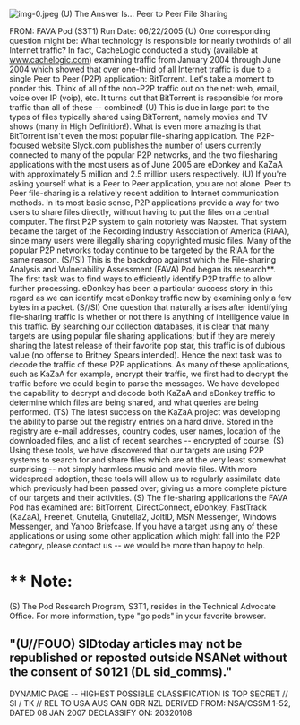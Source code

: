 ![img-0.jpeg](img-0.jpeg)
(U) The Answer Is... Peer to Peer File Sharing

FROM:
FAVA Pod (S3T1)
Run Date: 06/22/2005
(U) One corresponding question might be: What technology is responsible for nearly twothirds of all Internet traffic? In fact, CacheLogic conducted a study (available at www.cachelogic.com) examining traffic from January 2004 through June 2004 which showed that over one-third of all Internet traffic is due to a single Peer to Peer (P2P) application: BitTorrent. Let's take a moment to ponder this. Think of all of the non-P2P traffic out on the net: web, email, voice over IP (voip), etc. It turns out that BitTorrent is responsible for more traffic than all of these -- combined!
(U) This is due in large part to the types of files typically shared using BitTorrent, namely movies and TV shows (many in High Definition!). What is even more amazing is that BitTorrent isn't even the most popular file-sharing application. The P2P-focused website Slyck.com publishes the number of users currently connected to many of the popular P2P networks, and the two filesharing applications with the most users as of June 2005 are eDonkey and KaZaA with approximately 5 million and 2.5 million users respectively.
(U) If you're asking yourself what is a Peer to Peer application, you are not alone. Peer to Peer file-sharing is a relatively recent addition to Internet communication methods. In its most basic sense, P2P applications provide a way for two users to share files directly, without having to put the files on a central computer. The first P2P system to gain notoriety was Napster. That system became the target of the Recording Industry Association of America (RIAA), since many users were illegally sharing copyrighted music files. Many of the popular P2P networks today continue to be targeted by the RIAA for the same reason.
(S//SI) This is the backdrop against which the File-sharing Analysis and Vulnerability Assessment (FAVA) Pod began its research**. The first task was to find ways to efficiently identify P2P traffic to allow further processing. eDonkey has been a particular success story in this regard as we can identify most eDonkey traffic now by examining only a few bytes in a packet.
(S//SI) One question that naturally arises after identifying file-sharing traffic is whether or not there is anything of intelligence value in this traffic. By searching our collection databases, it is clear that many targets are using popular file sharing applications; but if they are merely sharing the latest release of their favorite pop star, this traffic is of dubious value (no offense to Britney Spears intended). Hence the next task was to decode the traffic of these P2P applications. As many of these applications, such as KaZaA for example, encrypt their traffic, we first had to decrypt the traffic before we could begin to parse the messages. We have developed the capability to decrypt and decode both KaZaA and eDonkey traffic to determine which files are being shared, and what queries are being performed.
(TS) The latest success on the KaZaA project was developing the ability to parse out the registry entries on a hard drive. Stored in the registry are e-mail addresses, country codes, user names, location of the downloaded files, and a list of recent searches -- encrypted of course.
(S) Using these tools, we have discovered that our targets are using P2P systems to search for and share files which are at the very least somewhat surprising -- not simply harmless music and movie files. With more widespread adoption, these tools will allow us to regularly assimilate data which previously had been passed over; giving us a more complete picture of our targets and their activities.
(S) The file-sharing applications the FAVA Pod has examined are: BitTorrent, DirectConnect, eDonkey, FastTrack (KaZaA), Freenet, Gnutella, Gnutella2, JoltID, MSN Messenger, Windows
Messenger, and Yahoo Briefcase. If you have a target using any of these applications or using some other application which might fall into the P2P category, please contact us -- we would be more than happy to help.

# ** Note: 

(S) The Pod Research Program, S3T1, resides in the Technical Advocate Office. For more information, type "go pods" in your favorite browser.

## "(U//FOUO) SIDtoday articles may not be republished or reposted outside NSANet without the consent of S0121 (DL sid_comms)."

DYNAMIC PAGE -- HIGHEST POSSIBLE CLASSIFICATION IS TOP SECRET // SI / TK // REL TO USA AUS CAN GBR NZL DERIVED FROM: NSA/CSSM 1-52, DATED 08 JAN 2007 DECLASSIFY ON: 20320108
